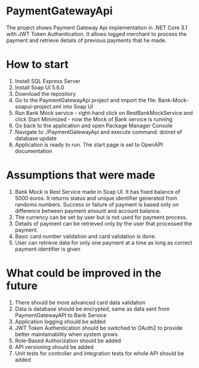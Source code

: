 # PaymentGatewayApi
The project shows Payment Gateway Api implementation in .NET Core 3.1 with JWT Token Authentication. It allows logged merchant to process the payment and retrieve details of previous payments that he made.

# How to start
1. Install SQL Express Server
2. Install Soap UI 5.6.0
3. Download the repository
4. Go to the PaymentGatewayApi project and import the file: Bank-Mock-soapui-project.xml into Soap UI
5. Run Bank Mock service - right-hand click on RestBankMockService and click Start Minimized - now the Mock of Bank service is running
6. Go back to the application and open Package Manager Console
7. Navigate to ./PaymentGatewayApi and execute command: dotnet ef database update
8. Application is ready to run. The start page is set to OpenAPI documentation

# Assumptions that were made
1. Bank Mock is Rest Service made in Soap UI. It has fixed balance of 5000 euros. It returns status and unique identifier generated from randoms numbers.
Success or failure of payment is based only on difference between payment amount and account balance.
2. The currency can be set by user but is not used for payment process.
3. Details of payment can be retrieved only by the user that processed the payment.
4. Basic card number validation and card validation is done.
5. User can retrieve data for only one payment at a time as long as correct payment identifier is given

# What could be improved in the future
1. There should be more advanced card data validation
2. Data is database should be encrypted, same as data sent from PaymentGatewayAPI to Bank Service
3. Application logging should be added
4. JWT Token Authentication should be switched to OAuth2 to provide better maintainability when system grows
5. Role-Based Authorization should be added
6. API versioning should be added
7. Unit tests for controller and integration tests for whole API should be added

